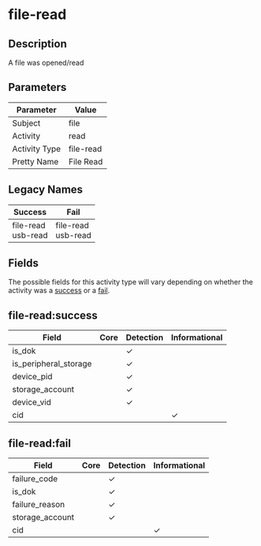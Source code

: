 file-read
=========

Description
-----------
A file was opened/read

Parameters
----------
| Parameter     | Value     |
| ------------- | --------- |
| Subject       | file      |
| Activity      | read      |
| Activity Type | file-read |
| Pretty Name   | File Read |

Legacy Names
------------
| Success                   | Fail                      |
| ------------------------- | ------------------------- |
| file-read<br>usb-read<br> | file-read<br>usb-read<br> |

Fields
------

The possible fields for this activity type will vary depending on whether the activity was a [success](#file-readsuccess) or a [fail](#file-readfail).


file-read:success
-----------------

| Field                 | Core | Detection | Informational |
| --------------------- | ---- | --------- | ------------- |
| is_dok                |      | &#10003;  |               |
| is_peripheral_storage |      | &#10003;  |               |
| device_pid            |      | &#10003;  |               |
| storage_account       |      | &#10003;  |               |
| device_vid            |      | &#10003;  |               |
| cid                   |      |           | &#10003;      |

file-read:fail
--------------

| Field           | Core | Detection | Informational |
| --------------- | ---- | --------- | ------------- |
| failure_code    |      | &#10003;  |               |
| is_dok          |      | &#10003;  |               |
| failure_reason  |      | &#10003;  |               |
| storage_account |      | &#10003;  |               |
| cid             |      |           | &#10003;      |